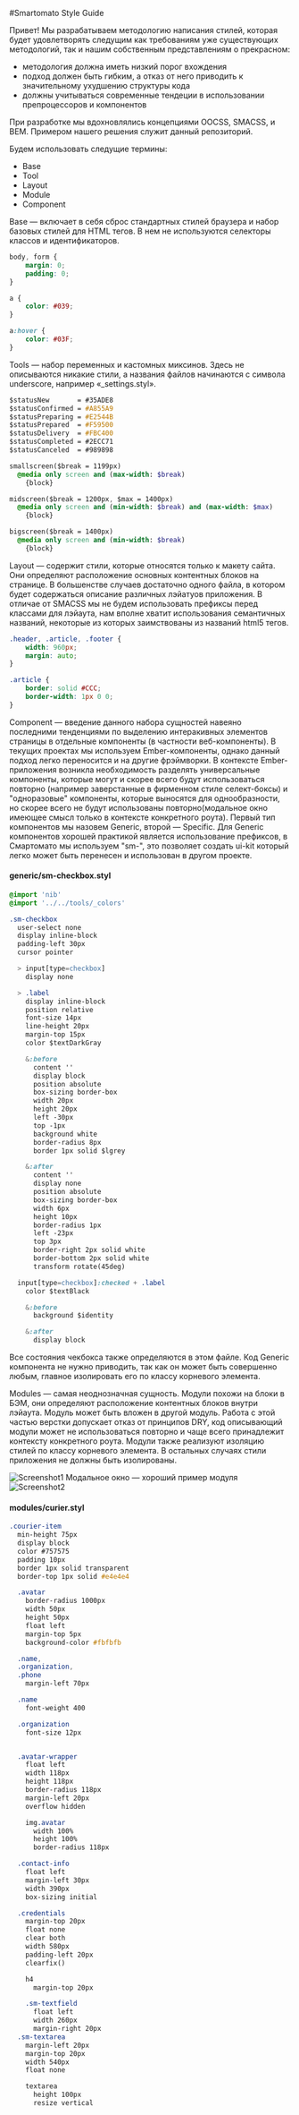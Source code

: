 #Smartomato Style Guide

Привет! Мы разрабатываем методологию написания стилей, которая будет удовлетворять следущим как требованиям уже существующих методологий, так и нашим собственным представлениям о прекрасном:

* методология должна иметь низкий порог вхождения
* подход должен быть гибким, а отказ от него приводить к значительному ухудшению структуры кода
* должны учитываться современные тендеции в использовании препроцессоров и компонентов

При разработке мы вдохновлялись концепциями OOCSS, SMACSS, и BEM. Примером нашего решения служит данный репозиторий.

Будем использовать следущие термины:
* Base
* Tool
* Layout
* Module
* Component

Base — включает в себя сброс стандартных стилей браузера и набор базовых стилей для HTML тегов. В нем не используются селекторы классов и идентификаторов.
```css
body, form {
    margin: 0;
    padding: 0;
}

a {
    color: #039;
}

a:hover {
    color: #03F;
}
```

Tools — набор переменных и кастомных миксинов. Здесь не описываются никакие стили, а названия файлов начинаются с символа underscore, например «_settings.styl».

```sass
$statusNew       = #35ADE8
$statusConfirmed = #A855A9
$statusPreparing = #E2544B
$statusPrepared  = #F59500
$statusDelivery  = #FBC400
$statusCompleted = #2ECC71
$statusCanceled  = #989898

smallscreen($break = 1199px)
  @media only screen and (max-width: $break)
    {block}

midscreen($break = 1200px, $max = 1400px)
  @media only screen and (min-width: $break) and (max-width: $max)
    {block}

bigscreen($break = 1400px)
  @media only screen and (min-width: $break)
    {block}

```

Layout — содержит стили, которые относятся только к макету сайта. Они определяют расположение основных контентных блоков на странице. В большенстве случаев достаточно одного файла, в котором будет содержаться описание различных лэйатуов приложения. В отличае от SMACSS мы не будем использовать префиксы перед классами для лэйаута, нам вполне хватит использования семантичных названий, некоторые из которых заимствованы из названий html5 тегов.

```css
.header, .article, .footer {
    width: 960px;
    margin: auto;
}

.article {
    border: solid #CCC;
    border-width: 1px 0 0;
}

```

Component — введение данного набора сущностей навеяно последними тенденциями по выделению интеракивных элементов страницы в отдельные компоненты (в частности веб-компоненты). В текущих проектах мы используем Ember-компоненты, однако данный подход легко переносится и на другие фрэймворки. В контексте Ember-приложения возникла необходимость разделять универсальные компоненты, которые могут и скорее всего будут использоваться повторно (например заверстанные  в фирменном стиле селект-боксы) и "одноразовые" компоненты, которые выносятся для однообразности, но скорее всего не будут использованы повторно(модальное окно имеющее смысл только в контексте конкретного роута). Первый тип компонентов мы назовем Generic, второй — Specific. Для Generic компонентов хорошей практикой является использование префиксов, в Смартомато мы используем "sm-", это позволяет создать ui-kit который легко может быть перенесен и использован в другом проекте.

#### generic/sm-checkbox.styl
```sass
@import 'nib'
@import '../../tools/_colors'

.sm-checkbox
  user-select none
  display inline-block
  padding-left 30px
  cursor pointer

  > input[type=checkbox]
    display none

  > .label
    display inline-block
    position relative
    font-size 14px
    line-height 20px
    margin-top 15px
    color $textDarkGray

    &:before
      content ''
      display block
      position absolute
      box-sizing border-box
      width 20px
      height 20px
      left -30px
      top -1px
      background white
      border-radius 8px
      border 1px solid $lgrey

    &:after
      content ''
      display none
      position absolute
      box-sizing border-box
      width 6px
      height 10px
      border-radius 1px
      left -23px
      top 3px
      border-right 2px solid white
      border-bottom 2px solid white
      transform rotate(45deg)

  input[type=checkbox]:checked + .label
    color $textBlack

    &:before
      background $identity

    &:after
      display block


```
Все состояния чекбокса также определяются в этом файле. Код Generic компонента не нужно приводить, так как он может быть совершенно любым, главное изолировать его по классу корневого элемента.

Modules — самая неоднозначная сущность. Модули похожи на блоки в БЭМ, они определяют расположение контентных блоков внутри лэйаута. Модуль может быть вложен в другой модуль. Работа с этой частью верстки допускает отказ от принципов DRY, код описывающий модули может не использоваться повторно и чаще всего принадлежит контексту конкретного роута.
Модули также реализуют изоляцию стилей по классу корневого элемента. В остальных случаях стили приложения не должны быть изолированы.


![Screenshot1](https://raw.githubusercontent.com/Smartomato/style-guide/master/app/assets/images/scr1.png)
Модальное окно — хороший пример модуля
![Screenshot2](https://raw.githubusercontent.com/Smartomato/style-guide/master/app/assets/images/scr2.png)


#### modules/curier.styl
```sass
.courier-item
  min-height 75px
  display block
  color #757575
  padding 10px
  border 1px solid transparent
  border-top 1px solid #e4e4e4

  .avatar
    border-radius 1000px
    width 50px
    height 50px
    float left
    margin-top 5px
    background-color #fbfbfb

  .name,
  .organization,
  .phone
    margin-left 70px

  .name
    font-weight 400

  .organization
    font-size 12px


  .avatar-wrapper
    float left
    width 118px
    height 118px
    border-radius 118px
    margin-left 20px
    overflow hidden

    img.avatar
      width 100%
      height 100%
      border-radius 118px

  .contact-info
    float left
    margin-left 30px
    width 390px
    box-sizing initial

  .credentials
    margin-top 20px
    float none
    clear both
    width 580px
    padding-left 20px
    clearfix()

    h4
      margin-top 20px

    .sm-textfield
      float left
      width 260px
      margin-right 20px
  .sm-textarea
    margin-left 20px
    margin-top 20px
    width 540px
    float none

    textarea
      height 100px
      resize vertical


```
